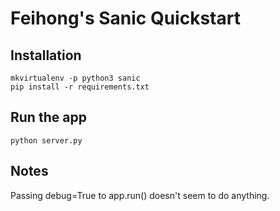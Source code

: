 # Feihong's Sanic Quickstart

## Installation

```
mkvirtualenv -p python3 sanic
pip install -r requirements.txt
```

## Run the app

`python server.py`


## Notes

Passing debug=True to app.run() doesn't seem to do anything.
